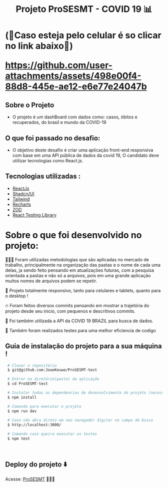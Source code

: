 <h1 align='center' >

Projeto ProSESMT - COVID 19 📊

<h1/>

(📱Caso esteja pelo celular é so clicar no link abaixo📱)

https://github.com/user-attachments/assets/498e00f4-88d8-445e-ae12-e6e77e24047b

## Sobre o Projeto

- O projeto é um dashBoard com dados como: casos, óbitos e recuperados, do brasil e mundo da COVID-19<br>

## O que foi passado no desafio:

- O objetivo deste desafio é criar uma aplicação front-end responsiva com base em uma API pública de dados da covid 19, O candidato deve utilizar tecnologias como React.js. 

## Tecnologias utilizadas :
- [ReactJs](https://react.dev/)  
- [Shadcn/UI](https://ui.shadcn.com/)
- [Tailwind](https://tailwindcss.com/plus)
- [Recharts](https://recharts.org/en-US/)
- [ZOD](https://zod.dev/)
- [React Testing Library](https://testing-library.com/docs/react-testing-library/intro/)
  
# Sobre o que foi desenvolvido no projeto:
👨🏾‍💻 Foram utilizadas metodologias que são aplicadas no mercado de trabalho, principalmente na organização das pastas e o nome de cada uma delas, ja sendo feito pensando em atualizações futuras, com a pesquisa orientada a pastas e não só a arquivos, pois em uma grande aplicação muitos nomes de arquivos podem se repetir.
 
📲 Projeto totalmente responsivo, tanto para celulares e tablets, quanto para o desktop !

🔥 Foram feitos diversos commits pensando em mostrar a trajetória do projeto desde seu inicio, com pequenos e descritivos commits.

🚩 Foi também utilizada a API da COVID 19 BRAZIL para busca de dados.

🧪 Também foram realizados testes para uma melhor eficiencia de codigo


## Guia de instalação do projeto para a sua máquina !

```bash
 # Clonar o repositório
 $ git@github.com:JoaoKeuwe/ProSESMT-test

 # Entrar no diretório(pasta) da aplicação
 $ cd ProSESMT-test

 # Instalar todas as dependencias de desenvolvimento do projeto (necessita ter o Node(npm) instalado)
 $ npm install

 # Comando para executar o projeto
 $ npm run dev
 
 # Caso não abra direto em seu navegador digitar no campo de busca 
 $ http://localhost:3000/

 # Comando caso queira executar os testes
 $ npm test

```
<br>

## Deploy do projeto ⬇️
Acesse: [ProSESMT](https://pro-sesmt-test.vercel.app/) 👨🏾‍💻
